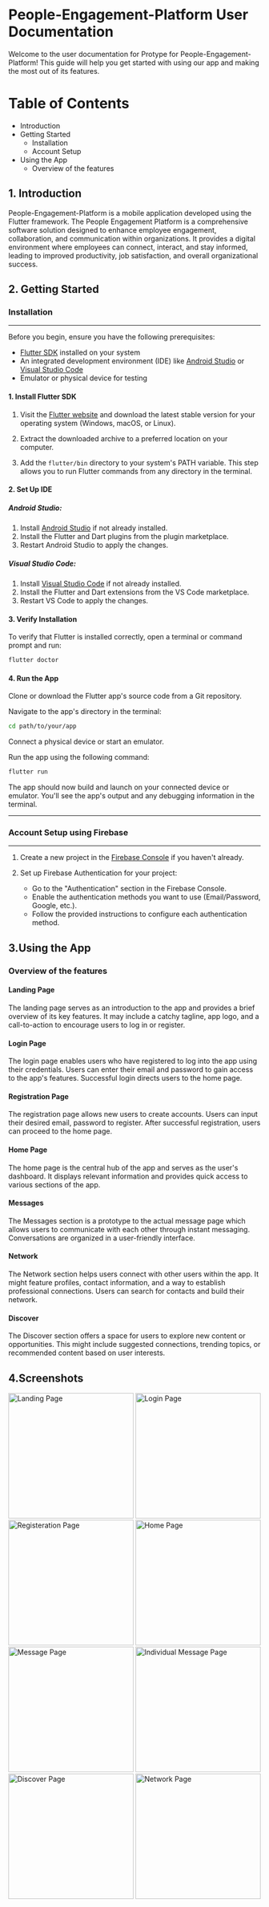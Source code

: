 # People-Engagement-Platform User Documentation

Welcome to the user documentation for Protype for People-Engagement-Platform! This guide will help you get started with using our app and making the most out of its features.

# Table of Contents

- Introduction
- Getting Started
  - Installation
  - Account Setup
- Using the App
  - Overview of the features

## 1. Introduction

People-Engagement-Platform is a mobile application developed using the Flutter framework. The People Engagement Platform is a comprehensive software solution designed to enhance employee engagement, collaboration, and communication within organizations. It provides a digital environment where employees can connect, interact, and stay informed, leading to improved productivity, job satisfaction, and overall organizational success.

## 2. Getting Started

### Installation

---

Before you begin, ensure you have the following prerequisites:

- [Flutter SDK](https://flutter.dev/docs/get-started/install) installed on your system
- An integrated development environment (IDE) like [Android Studio](https://developer.android.com/studio) or [Visual Studio Code](https://code.visualstudio.com/)
- Emulator or physical device for testing

#### 1. Install Flutter SDK

1. Visit the [Flutter website](https://flutter.dev/) and download the latest stable version for your operating system (Windows, macOS, or Linux).

2. Extract the downloaded archive to a preferred location on your computer.

3. Add the `flutter/bin` directory to your system's PATH variable. This step allows you to run Flutter commands from any directory in the terminal.

#### 2. Set Up IDE

##### Android Studio:

1. Install [Android Studio](https://developer.android.com/studio) if not already installed.
2. Install the Flutter and Dart plugins from the plugin marketplace.
3. Restart Android Studio to apply the changes.

##### Visual Studio Code:

1. Install [Visual Studio Code](https://code.visualstudio.com/) if not already installed.
2. Install the Flutter and Dart extensions from the VS Code marketplace.
3. Restart VS Code to apply the changes.

#### 3. Verify Installation

To verify that Flutter is installed correctly, open a terminal or command prompt and run:

```sh
flutter doctor
```

#### 4. Run the App

Clone or download the Flutter app's source code from a Git repository.

Navigate to the app's directory in the terminal:

```sh
cd path/to/your/app
```

Connect a physical device or start an emulator.

Run the app using the following command:

```sh
flutter run
```

The app should now build and launch on your connected device or emulator. You'll see the app's output and any debugging information in the terminal.

---

### Account Setup using Firebase

---

1. Create a new project in the [Firebase Console](https://console.firebase.google.com/) if you haven't already.

2. Set up Firebase Authentication for your project:
   - Go to the "Authentication" section in the Firebase Console.
   - Enable the authentication methods you want to use (Email/Password, Google, etc.).
   - Follow the provided instructions to configure each authentication method.

## 3.Using the App

### Overview of the features

#### Landing Page

The landing page serves as an introduction to the app and provides a brief overview of its key features. It may include a catchy tagline, app logo, and a call-to-action to encourage users to log in or register.

#### Login Page

The login page enables users who have registered to log into the app using their credentials. Users can enter their email and password to gain access to the app's features. Successful login directs users to the home page.

#### Registration Page

The registration page allows new users to create accounts. Users can input their desired email, password to register. After successful registration, users can proceed to the home page.

#### Home Page

The home page is the central hub of the app and serves as the user's dashboard. It displays relevant information and provides quick access to various sections of the app.

#### Messages

The Messages section is a prototype to the actual message page which allows users to communicate with each other through instant messaging. Conversations are organized in a user-friendly interface.

#### Network

The Network section helps users connect with other users within the app. It might feature profiles, contact information, and a way to establish professional connections. Users can search for contacts and build their network.

#### Discover

The Discover section offers a space for users to explore new content or opportunities. This might include suggested connections, trending topics, or recommended content based on user interests.

## 4.Screenshots

<img src="screenshot/screenshot1.jpg" alt="Landing Page" style="width:250px;" />
<img src="screenshot/screenshot2.jpg" alt="Login Page" style="width:250px;" />
<img src="screenshot/screenshot3.jpg" alt="Registeration Page" style="width:250px;" />
<img src="screenshot/screenshot4.jpg" alt="Home Page" style="width:250px;" />
<img src="screenshot/screenshot5.jpg" alt="Message Page" style="width:250px;" />
<img src="screenshot/screenshot6.jpg" alt="Individual Message Page" style="width:250px;" />
<img src="screenshot/screenshot7.jpg" alt="Discover Page" style="width:250px;" />
<img src="screenshot/screenshot8.jpg" alt="Network Page" style="width:250px;" />

